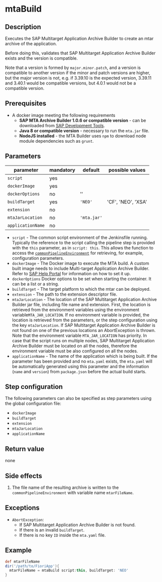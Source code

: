 # mtaBuild

## Description

Executes the SAP Multitarget Application Archive Builder to create an mtar archive of the application.

Before doing this, validates that SAP Multitarget Application Archive Builder exists and the version is compatible.

Note that a version is formed by `major.minor.patch`, and a version is compatible to another version if the minor and patch versions are higher, but the major version is not, e.g. if 3.39.10 is the expected version, 3.39.11 and 3.40.1 would be compatible versions, but 4.0.1 would not be a compatible version.

## Prerequisites

* A docker image meeting the following requirements
    * **SAP MTA Archive Builder 1.0.6 or compatible version** - can be downloaded from [SAP Development Tools](https://tools.hana.ondemand.com/#cloud).
    * **Java 8 or compatible version** - necessary to run the `mta.jar` file.
    * **NodeJS installed** - the MTA Builder uses `npm` to download node module dependencies such as `grunt`.

## Parameters

| parameter        | mandatory | default                                                | possible values    |
| -----------------|-----------|--------------------------------------------------------|--------------------|
| `script`         | yes       |                                                        |                    |
| `dockerImage`    | yes       |                                                        |                    |
| `dockerOptions`  | no        | ''                                                     |                    |
| `buildTarget`    | yes       | `'NEO'`                                                | 'CF', 'NEO', 'XSA' |
| `extension`    | no       |                                                            |                    |
| `mtaJarLocation` | no        | `'mta.jar'`                                        |                    |
| `applicationName`| no        |                                                        |                    |

* `script` - The common script environment of the Jenkinsfile running. Typically the reference to the script calling the pipeline step is provided with the `this` parameter, as in `script: this`. This allows the function to access the [`commonPipelineEnvironment`](commonPipelineEnvironment.md) for retrieving, for example, configuration parameters.
* `dockerImage` - The Docker image to execute the MTA build.
  A custom built image needs to include Multi-target Application Archive Builder.
  Refer to [SAP Help Portal](https://help.sap.com/viewer/58746c584026430a890170ac4d87d03b/Cloud/en-US/ba7dd5a47b7a4858a652d15f9673c28d.html) for information on how to set it up.
* `dockerOptions` Docker options to be set when starting the container. It can be a list or a string.
* `buildTarget` - The target platform to which the mtar can be deployed.
* `extension` - The path to the extension descriptor file.
* `mtaJarLocation` - The location of the SAP Multitarget Application Archive Builder jar file, including file name and extension. First, the location is retrieved from the environment variables using the environment variable`MTA_JAR_LOCATION`. If no environment variable is provided, the location is retrieved from the parameters, or the step configuration using the key `mtaJarLocation`. If SAP Multitarget Application Archive Builder is not found on one of the previous locations an AbortException is thrown.
Note that the environment variable `MTA_JAR_LOCATION` has priority. In case that the script runs on multiple nodes, SAP Multitarget Application Archive Builder must be located on all the nodes, therefore the environment variable must be also configured on all the nodes.
* `applicationName` - The name of the application which is being built. If the parameter has been provided and no `mta.yaml` exists, the `mta.yaml` will be automatically generated using this parameter and the information (`name` and `version`) from `package.json` before the actual build starts.

## Step configuration

The following parameters can also be specified as step parameters using the global configuration file:

* `dockerImage`
* `buildTarget`
* `extension`
* `mtaJarLocation`
* `applicationName`

## Return value

none

## Side effects

1. The file name of the resulting archive is written to the `commonPipelineEnvironment` with variable name `mtarFileName`.

## Exceptions

* `AbortException`:
    * If SAP Multitarget Application Archive Builder is not found.
    * If there is an invalid `buildTarget`.
    * If there is no key `ID` inside the `mta.yaml` file.

## Example

```groovy
def mtarFileName
dir('/path/to/FioriApp'){
  mtarFileName = mtaBuild script:this, buildTarget: 'NEO'
}
```

